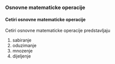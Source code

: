 
<a name="osnovne-matematicke-operacije"/>

### Osnovne matematicke operacije

#### Cetiri osnovne matematicke operacije
Cetiri osnovne matematicke operacije predstavljaju
1. sabiranje
1. oduzimanje
1. mnozenje
1. dijeljenje 